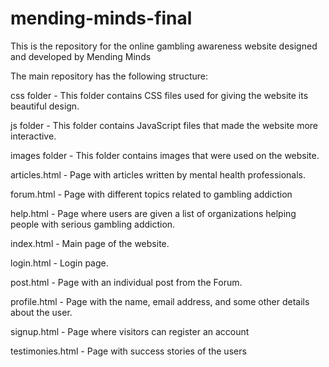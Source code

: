 # mending-minds-final

This is the repository for the online gambling awareness website designed and developed by Mending Minds

The main repository has the following structure:

css folder - This folder contains CSS files used for giving the website its beautiful design.

js folder - This folder contains JavaScript files that made the website more interactive.

images folder - This folder contains images that were used on the website.

articles.html - Page with articles written by mental health professionals.

forum.html - Page with different topics related to gambling addiction

help.html - Page where users are given a list of organizations helping people with serious gambling addiction.

index.html - Main page of the website.

login.html - Login page.

post.html - Page with an individual post from the Forum.

profile.html - Page with the name, email address, and some other details about the user.

signup.html - Page where visitors can register an account

testimonies.html - Page with success stories of the users
